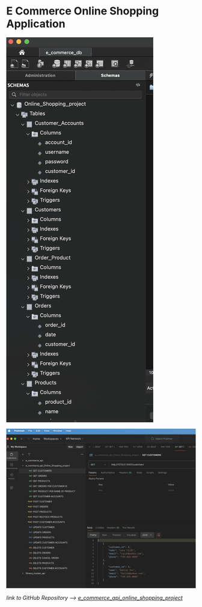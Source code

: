 # E Commerce Online Shopping Application 



![SQL Workbench](mySQLworkbench_online_shopping_project.png)

![Postman](postman_online_shopping_project.png)












*link to GitHub Repository --> [e_commerce_api_online_shopping_project](https://github.com/Kayla-Ard/E_Commerce_API_Online_Shopping_Project)*
